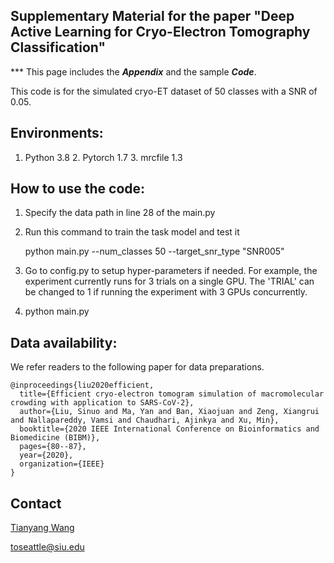 ## Supplementary Material for the paper "Deep Active Learning for Cryo-Electron Tomography Classification"

\*\*\* This page includes the ***Appendix*** and the sample ***Code***.


This code is for the simulated cryo-ET dataset of 50 classes with a SNR of 0.05.

## Environments:

1. Python 3.8   2. Pytorch 1.7   3. mrcfile 1.3



## How to use the code:

1. Specify the data path in line 28 of the main.py 

2. Run this command to train the task model and test it

   python main.py --num_classes 50 --target_snr_type "SNR005"

3. Go to config.py to setup hyper-parameters if needed. For example, the experiment 
   currently runs for 3 trials on a single GPU. The 'TRIAL' can be changed to 1 if
   running the experiment with 3 GPUs concurrently. 
   
4. python main.py 



## Data availability:

We refer readers to the following paper for data preparations. 

```
@inproceedings{liu2020efficient,
  title={Efficient cryo-electron tomogram simulation of macromolecular crowding with application to SARS-CoV-2},
  author={Liu, Sinuo and Ma, Yan and Ban, Xiaojuan and Zeng, Xiangrui and Nallapareddy, Vamsi and Chaudhari, Ajinkya and Xu, Min},
  booktitle={2020 IEEE International Conference on Bioinformatics and Biomedicine (BIBM)},
  pages={80--87},
  year={2020},
  organization={IEEE}
}
```

## Contact
[Tianyang Wang](https://tianyangwang.org/)

toseattle@siu.edu
